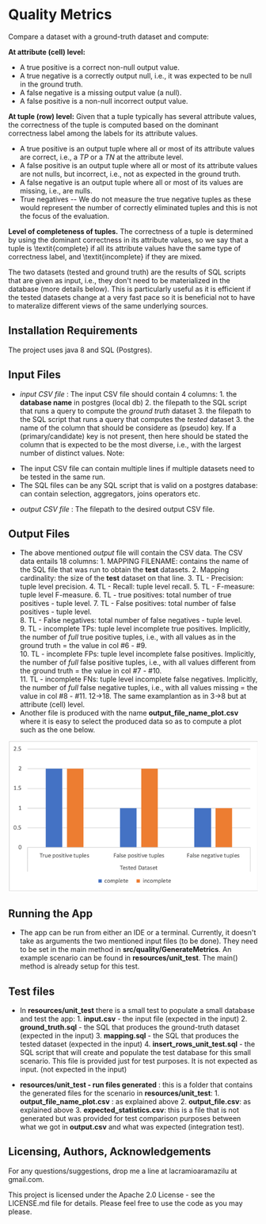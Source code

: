 # Quality Metrics 

Compare a dataset with a ground-truth dataset and compute:

__At attribute (cell) level:__
* A true positive is a correct  non-null output value.
* A true negative is a correctly output null, i.e., it was expected to be null in the ground truth.
* A false negative is a missing output value (a null).
* A false positive is a non-null incorrect output value.


__At tuple (row) level:__
Given that a tuple typically has several attribute values, the correctness of the tuple is computed based on the dominant correctness label among the labels for its attribute values.
* A true positive is an output tuple where all or most of its attribute values are correct, i.e., a *TP* or a *TN* at the attribute level.
* A false positive is an output tuple where all or most of its attribute values are not nulls, but incorrect, i.e., not as expected in the ground truth.
* A false negative is an output tuple where all or most of its values are missing, i.e., are nulls. 
* True negatives -- We do not measure the true negative tuples as these would represent the number of correctly eliminated tuples and this is not the focus of the evaluation.

__Level of completeness of tuples.__
The correctness of a tuple is determined by using the dominant correctness in its attribute values, so we say that a tuple is \textit{complete} if all its attribute values have the same type of correctness label, and \textit{incomplete} if they are mixed.


The two datasets (tested and ground truth) are the results of SQL scripts that are given as input, i.e., they don't need to be materialized in the database (more details below). This is particularly useful as it is efficient if the tested datasets change at a very fast pace so it is beneficial not to have to materalize different views of the same underlying sources.

## Installation Requirements

The project uses java 8 and SQL (Postgres). 

## Input Files

* _input CSV file_ : The input CSV file should contain 4 columns: 
                    1. the __database name__ in postgres (local db)
                    2. the filepath to the SQL script that runs a query to compute the *ground truth* dataset
                    3. the filepath to the SQL script that runs a query that computes the *tested* dataset
                    3. the name of the column that should be considere as (pseudo) key. If a (primary/candidate) key is not present, then here should be stated the column that is expected to be the most diverse, i.e., with the largest number of distinct values.
Note:

- The input CSV file can contain multiple lines if multiple datasets need to be tested in the same run. 
- The SQL files can be any SQL script that is valid on a postgres database: can contain selection, aggregators, joins operators etc.


* _output CSV file_ : The filepath to the desired output CSV file.



## Output Files

* The above mentioned _output_ file will contain the CSV data. The CSV data entails 18 columns:
        1. MAPPING FILENAME: contains the name of the SQL file that was run to obtain the __test__  datasets.
        2. Mapping cardinality: the size of the __test__  dataset on that line.
        3. TL - Precision: tuple level precision.
        4. TL - Recall: tuple level recall.
        5. TL - F-measure: tuple level F-measure.
        6. TL - true positives: total number of true positives - tuple level.
        7. TL - False positives: total number of false positives - tuple level.	 
        8. TL - False negatives: total number of false negatives - tuple level.	 
        9. TL - incomplete TPs: tuple level incomplete true positives. Implicitly, the number of *full* true positive tuples, i.e., with all values as in the ground truth = the value in col #6 - #9.	 
        10. TL - incomplete FPs: tuple level incomplete false positives. Implicitly, the number of *full* false positive tuples, i.e., with all values different from the ground truth = the value in col #7 - #10.	 	 
        11. TL - incomplete FNs: tuple level incomplete false negatives. Implicitly, the number of *full* false negative tuples, i.e., with all values missing = the value in col #8 - #11.	
        12->18. The same examplantion as in 3->8 but at attribute (cell) level. 	 
* Another file is produced with the name __output_file_name_plot.csv__ where it is easy to select the produced data so as to compute a plot such as the one below.

![Plot example for measuring complete/incomplete tuples in the tested dataset](plot_example.png)

## Running the App

* The app can be run from either an IDE or a terminal. Currently, it doesn't take as arguments the two mentioned input files (to be done). They need to be set in the main method in __src/quality/GenerateMetrics__. 
An example scenario can be found in __resources/unit_test__. The main() method is already setup for this test.

## Test files 

* In __resources/unit_test__ there is a small test to populate a small database and test the app:
        1. __input.csv__ - the input file (expected in the input)
        2. __ground_truth.sql__ - the SQL that produces the ground-truth dataset (expected in the input)
        3. __mapping.sql__ - the SQL that produces the tested dataset (expected in the input)
        4. __insert_rows_unit_test.sql__ - the SQL script that will create and populate the test database for this small scenario. This file is provided just for test purposes. It is not expected as input. (not expected in the input)

* __resources/unit_test - run files generated__ : this is a folder that contains the generated files for the scenario in __resources/unit_test__:
        1. __output_file_name_plot.csv__ : as explained above
        2. __output_file.csv__: as explained above
        3. __expected_statistics.csv__: this is a file that is not generated but was provided for test comparison purposes between what we got in __output.csv__ and what was expected (integration test).

## Licensing, Authors, Acknowledgements

For any questions/suggestions, drop me a line at lacramioaramazilu at gmail.com.  

This project is licensed under the Apache 2.0 License - see the LICENSE.md file for details. Please feel free to use the code as you may please. 